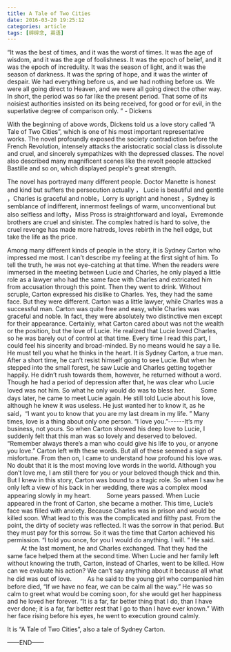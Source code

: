 ```yaml
---
title: A Tale of Two Cities
date: 2016-03-20 19:25:12
categories: article
tags: [碎碎念, 英语]
---
```


“It was the best of times, and it was the worst of times. It was the age of wisdom, and it was the age of foolishness. It was the epoch of belief, and it was the epoch of incredulity. It was the season of light, and it was the season of darkness. It was the spring of hope, and it was the winter of despair.<!-- more --> We had everything before us, and we had nothing before us. We were all going direct to Heaven, and we were all going direct the other way. In short, the period was so far like the present period. That some of its noisiest authorities insisted on its being received, for good or for evil, in the superlative degree of comparison only. ”   - Dickens

With the beginning of above words, Dickens told us a love story called “A Tale of Two Cities”, which is one of his most important representative works. The novel profoundly exposed the society contradiction before the French Revolution, intensely attacks the aristocratic social class is dissolute and cruel, and sincerely sympathizes with the depressed classes. The novel also described many magnificent scenes like the revolt people attacked Bastille and so on, which displayed people's great strength.

The novel has portrayed many different people. Doctor Manette is honest and kind but suffers the persecution actually ， Lucie is beautiful and gentle ，Charles is graceful and noble，Lorry is upright and honest ，Sydney is semblance of indifferent, innermost feelings of warm, unconventional but also selfless and lofty，Miss Pross is straightforward and loyal，Evremonde brothers are cruel and sinister. The complex hatred is hard to solve, the cruel revenge has made more hatreds, loves rebirth in the hell edge, but take the life as the price. 

Among many different kinds of people in the story, it is Sydney Carton who impressed me most. I can’t describe my feeling at the first sight of him. To tell the truth, he was not eye-catching at that time. When the readers were immersed in the meeting between Lucie and Charles, he only played a little role as a lawyer who had the same face with Charles and extricated him from accusation through this point. Then they went to drink. Without scruple, Carton expressed his dislike to Charles. Yes, they had the same face. But they were different. Carton was a little lawyer, while Charles was a successful man. Carton was quite free and easy, while Charles was graceful and noble. In fact, they were absolutely two distinctive men except for their appearance. Certainly, what Carton cared about was not the wealth or the position, but the love of Lucie. He realized that Lucie loved Charles, so he was barely out of control at that time. Every time I read this part, I could feel his sincerity and broad-minded. By no means would he say a lie. He must tell you what he thinks in the heart. It is Sydney Carton, a true man. After a short time, he can’t resist himself going to see Lucie. But when he stepped into the small forest, he saw Lucie and Charles getting together happily. He didn’t rush towards them, however, he returned without a word. Though he had a period of depression after that, he was clear who Lucie loved was not him. So what he only would do was to bless her. 
　　 
Some days later, he came to meet Lucie again. He still told Lucie about his love, although he knew it was useless. He just wanted her to know it, as he said，“I want you to know that you are my last dream in my life. ” Many times, love is a thing about only one person. “I love you.”------It’s my business, not yours. So when Carton showed his deep love to Lucie, I suddenly felt that this man was so lovely and deserved to beloved. “Remember always there’s a man who could give his life to you, or anyone you love.” Carton left with these words. But all of these seemed a sign of misfortune. From then on, I came to understand how profound his love was. No doubt that it is the most moving love words in the world. Although you don’t love me, I am still there for you or your beloved though thick and thin. 
But I knew in this story, Carton was bound to a tragic role. So when I saw he only left a view of his back in her wedding, there was a complex mood appearing slowly in my heart. 
　　 
Some years passed. When Lucie appeared in the front of Carton, she became a mother. This time, Lucie’s face was filled with anxiety. Because Charles was in prison and would be killed soon. What lead to this was the complicated and filthy past. From the point, the dirty of society was reflected. It was the sorrow in that period. But they must pay for this sorrow. So it was the time that Carton achieved his permission. “I told you once, for you I would do anything. I will. ” He said. 
　　
At the last moment, he and Charles exchanged. That they had the same face helped them at the second time. When Lucie and her family left without knowing the truth, Carton, instead of Charles, went to be killed. How can we evaluate his action? We can’t say anything about it because all what he did was out of love. 
　　 
As he said to the young girl who companied him before died, “If we have no fear, we can be calm all the way.” He was so calm to greet what would be coming soon, for she would get her happiness and he loved her forever. “It is a far, far better thing that I do, than I have ever done; it is a far, far better rest that I go to than I have ever known.” With her face rising before his eyes, he went to execution ground calmly. <p>It is “A Tale of Two Cities”, also a tale of Sydney Carton. 

——END——